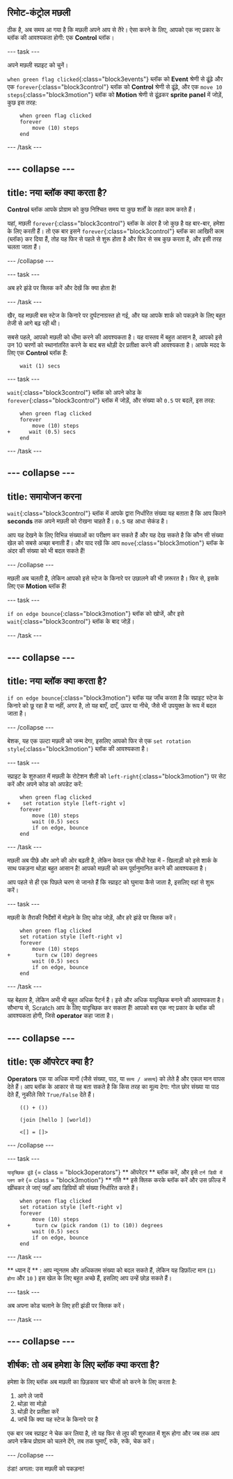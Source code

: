## रिमोट-कंट्रोल मछली

ठीक है, अब समय आ गया है कि मछली अपने आप से तैरे। ऐसा करने के लिए, आपको एक नए प्रकार के ब्लॉक की आवश्यकता होगी: एक **Control** ब्लॉक।

\--- task \---

अपने मछली स्प्राइट को चुनें।

`when green flag clicked`{:class="block3events"} ब्लॉक को **Event** श्रेणी से ढूंढ़े और एक `forever`{:class="block3control"} ब्लॉक को **Control** श्रेणी से ढूंढ़े, और एक `move 10 steps`{:class="block3motion"} ब्लॉक को **Motion** श्रेणी से ढूंढ़कर **sprite panel** में जोड़ें, कुछ इस तरह:

```blocks3
    when green flag clicked
    forever
        move (10) steps
    end
```

\--- /task \---

## \--- collapse \---

## title: नया ब्लॉक क्या करता है?

**Control** ब्लॉक आपके प्रोग्राम को कुछ निश्चित समय या कुछ शर्तों के तहत काम करते हैं।

यहां, मछली `forever`{:class="block3control"} ब्लॉक के अंदर है जो कुछ है वह बार-बार, हमेशा के लिए करती हैं। तो एक बार इसने `forever`{:class="block3control"} ब्लॉक का आखिरी काम (ब्लॉक) कर दिया हैं, तोह यह फिर से पहले से शुरू होता है और फिर से सब कुछ करता है, और इसी तरह चलता जाता हैं।

\--- /collapse \---

\--- task \---

अब हरे झंडे पर क्लिक करें और देखें कि क्या होता है!

\--- /task \---

खैर, वह मछली बस स्टेज के किनारे पर दुर्घटनाग्रस्त हो गई, और यह आपके शार्क को पकड़ने के लिए बहुत तेजी से आगे बढ़ रही थी।

सबसे पहले, आपको मछली को धीमा करने की आवश्यकता है। यह वास्तव में बहुत आसान है, आपको इसे उन 10 चरणों को स्थानांतरित करने के बाद बस थोड़ी देर प्रतीक्षा करने की आवश्यकता है। आपके मदद के लिए एक **Control** ब्लॉक हैं:

```blocks3
    wait (1) secs
```

\--- task \---

`wait`{:class="block3control"} ब्लॉक को अपने कोड के `forever`{:class="block3control"} ब्लॉक में जोड़ें, और संख्या को `0.5` पर बदलें, इस तरह:

```blocks3
    when green flag clicked
    forever
        move (10) steps
+      wait (0.5) secs
    end
```

\--- /task \---

## \--- collapse \---

## title: समायोजन करना

`wait`{:class="block3control"} ब्लॉक में आपके द्वारा निर्धारित संख्या यह बताता है कि आप कितने **seconds** तक अपने मछली को रोखना चाहते हैं। `0.5` यह आधा सेकंड है।

आप यह देखने के लिए विभिन्न संख्याओं का परीक्षण कर सकते हैं और यह देख सकते है कि कौन सी संख्या खेल को सबसे अच्छा बनाती हैं। और याद रखें कि आप `move`{:class="block3motion"} ब्लॉक के अंदर की संख्या को भी बदल सकते हैं!

\--- /collapse \---

मछली अब चलती है, लेकिन आपको इसे स्टेज के किनारे पर उछालने की भी ज़रूरत है। फिर से, इसके लिए एक **Motion** ब्लॉक हैं!

\--- task \---

`if on edge bounce`{:class="block3motion"} ब्लॉक को खोजें, और इसे `wait`{:class="block3control"} ब्लॉक के बाद जोड़ें।

\--- /task \---

## \--- collapse \---

## title: नया ब्लॉक क्या करता है?

`if on edge bounce`{:class="block3motion"} ब्लॉक यह जाँच करता है कि स्प्राइट स्टेज के किनारे को छू रहा है या नहीं, अगर है, तो यह बाएँ, दाएँ, ऊपर या नीचे, जैसे भी उपयुक्त के रूप में बदल जाता है।

\--- /collapse \---

बेशक, यह एक उल्टा मछली को जन्म देगा, इसलिए आपको फिर से एक `set rotation style`{:class="block3motion"} ब्लॉक की आवश्यकता है।

\--- task \---

स्प्राइट के शुरुआत में मछली के रोटेशन शैली को `left-right`{:class="block3motion"} पर सेट करें और अपने कोड को अपडेट करें:

```blocks3
    when green flag clicked
+    set rotation style [left-right v]
    forever
        move (10) steps
        wait (0.5) secs
        if on edge, bounce
    end
```

\--- /task \---

मछली अब पीछे और आगे की ओर बढ़ती है, लेकिन केवल एक सीधी रेखा में - खिलाड़ी को इसे शार्क के साथ पकड़ना थोड़ा बहुत आसान है! आपको मछली को कम पूर्वानुमानित करने की आवश्यकता है।

आप पहले से ही एक पिछले चरण से जानते हैं कि स्प्राइट को घुमाया कैसे जाता है, इसलिए वहां से शुरू करें।

\--- task \---

मछली के तैराकी निर्देशों में मोड़ने के लिए कोड जोड़ें, और हरे झंडे पर क्लिक करें।

```blocks3
    when green flag clicked
    set rotation style [left-right v]
    forever
        move (10) steps
+        turn cw (10) degrees
        wait (0.5) secs
        if on edge, bounce
    end
```

\--- /task \---

यह बेहतर है, लेकिन अभी भी बहुत अधिक पैटर्न है। इसे और अधिक यादृच्छिक बनाने की आवश्यकता है। सौभाग्य से, Scratch आप के लिए यादृच्छिक कर सकता हैं! आपको बस एक नए प्रकार के ब्लॉक की आवश्यकता होगी, जिसे **operator** कहा जाता है।

## \--- collapse \---

## title: एक ऑपरेटर क्या है?

**Operators** एक या अधिक मानों (जैसे संख्या, पाठ, या `सत्य / असत्य`) को लेते है और एकल मान वापस देते हैं। आप ब्लॉक के आकार से यह बता सकते है कि किस तरह का मूल्य देगा: गोल छोर संख्या या पाठ देते हैं, नुकीले सिरे `True/False` देते हैं।

```blocks3
    (() + ())

    (join [hello ] [world])

    <[] = []>
```

\--- /collapse \---

\--- task \---

` यादृच्छिक ढूंढें ` {= class = "block3operators"} ** ऑपरेटर ** ब्लॉक करें, और इसे ` टर्न डिग्री में प्लग करें ` {= class = "block3motion"} ** गति ** इसे क्लिक करके ब्लॉक करें और उस फ़ील्ड में खींचकर ले जाएं जहाँ आप डिग्रियों की संख्या निर्धारित करते हैं।

```blocks3
    when green flag clicked
    set rotation style [left-right v]
    forever 
        move (10) steps
+        turn cw (pick random (1) to (10)) degrees
        wait (0.5) secs
        if on edge, bounce
    end
```

\--- /task \---

** ध्यान दें ** : आप न्यूनतम और अधिकतम संख्या को बदल सकते हैं, लेकिन यह डिफ़ॉल्ट मान (` 1) होगा ` और ` 10 ` ) इस खेल के लिए बहुत अच्छे हैं, इसलिए आप उन्हें छोड़ सकते हैं।

\--- task \---

अब अपना कोड चलाने के लिए हरी झंडी पर क्लिक करें।

\--- /task \---

## \--- collapse \---

## शीर्षक: तो अब हमेशा के लिए ब्लॉक क्या करता है?

हमेशा के लिए ब्लॉक अब मछली का छिड़काव चार चीजों को करने के लिए करता है:

1. आगे ले जायें
2. थोड़ा सा मोड़ो
3. थोड़ी देर प्रतीक्षा करें
4. जांचें कि क्या यह स्टेज के किनारे पर है

एक बार जब स्प्राइट ने चेक कर लिया है, तो यह फिर से लूप की शुरुआत में शुरू होगा और जब तक आप अपने स्क्रैच प्रोग्राम को चलने देंगे, तब तक घुमाएँ, रुकें, रुकें, चेक करें।

\--- /collapse \---

ठंडा! अगला: उस मछली को पकड़ना!